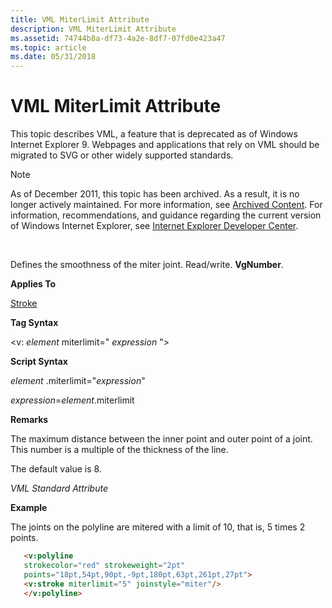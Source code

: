 ```yaml
---
title: VML MiterLimit Attribute
description: VML MiterLimit Attribute
ms.assetid: 74744b8a-df73-4a2e-8df7-07fd0e423a47
ms.topic: article
ms.date: 05/31/2018
---
```


# VML MiterLimit Attribute

This topic describes VML, a feature that is deprecated as of Windows Internet Explorer 9. Webpages and applications that rely on VML should be migrated to SVG or other widely supported standards.

> [!Note]  
> As of December 2011, this topic has been archived. As a result, it is no longer actively maintained. For more information, see [Archived Content](https://docs.microsoft.com/previous-versions/windows/internet-explorer/ie-developer/). For information, recommendations, and guidance regarding the current version of Windows Internet Explorer, see [Internet Explorer Developer Center](https://go.microsoft.com/fwlink/p/?linkid=204313).

 

Defines the smoothness of the miter joint. Read/write. **VgNumber**.

**Applies To**

[Stroke](msdn-online-vml-stroke-element.md)

**Tag Syntax**

<v: *element* miterlimit=" *expression* ">

**Script Syntax**

*element* .miterlimit="*expression*"

*expression*=*element*.miterlimit

**Remarks**

The maximum distance between the inner point and outer point of a joint. This number is a multiple of the thickness of the line.

The default value is 8.

*VML Standard Attribute*

**Example**

The joints on the polyline are mitered with a limit of 10, that is, 5 times 2 points.


```HTML
   <v:polyline
   strokecolor="red" strokeweight="2pt"
   points="18pt,54pt,90pt,-9pt,180pt,63pt,261pt,27pt">
   <v:stroke miterlimit="5" joinstyle="miter"/>
   </v:polyline>
```



 

 




